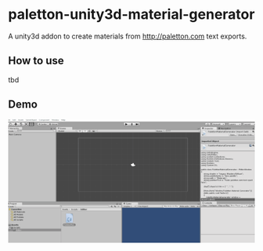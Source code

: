 # paletton-unity3d-material-generator
A unity3d addon to create materials from http://paletton.com text exports.

## How to use
tbd 

## Demo
![Demo](/demo.gif)
